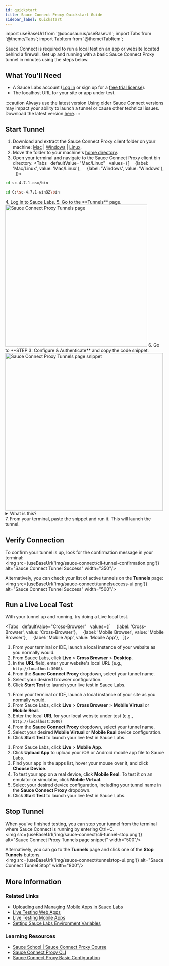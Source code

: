 ```yaml
---
id: quickstart
title: Sauce Connect Proxy Quickstart Guide
sidebar_label: Quickstart
---
```


import useBaseUrl from '@docusaurus/useBaseUrl';
import Tabs from '@theme/Tabs';
import TabItem from '@theme/TabItem';

Sauce Connect is required to run a local test on an app or website located behind a firewall. Get up and running with a basic Sauce Connect Proxy tunnel in minutes using the steps below.


## What You'll Need
* A Sauce Labs account ([Log in](https://accounts.saucelabs.com/am/XUI/#login/) or sign up for a [free trial license](https://saucelabs.com/sign-up)).
* The localhost URL for your site or app under test.

:::caution Always use the latest version
Using older Sauce Connect versions may impact your ability to launch a tunnel or cause other technical issues. Download the latest version [here](/secure-connections/sauce-connect/installation/).
:::


## Start Tunnel

1. Download and extract the Sauce Connect Proxy client folder on your machine: [Mac](https://saucelabs.com/downloads/sc-4.7.1-osx.zip) | [Windows](https://saucelabs.com/downloads/sc-4.7.1-win32.zip) | [Linux](https://saucelabs.com/downloads/sc-4.7.1-linux.tar.gz).
2. Move the folder to your machine's [home directory](https://en.wikipedia.org/wiki/Home_directory).
3. Open your terminal and navigate to the Sauce Connect Proxy client bin directory.
  <Tabs
    defaultValue="Mac/Linux"
    values={[
      {label: 'Mac/Linux', value: 'Mac/Linux'},
      {label: 'Windows', value: 'Windows'},
    ]}>
  <TabItem value="Mac/Linux">

  ```bash
  cd sc-4.7.1-osx/bin
  ```

  </TabItem>
  <TabItem value="Windows">

  ```bash
  cd C:\sc-4.7.1-win32\bin
  ```

  </TabItem>
  </Tabs>
4. Log in to Sauce Labs.
5. Go to the **Tunnels** page.<br/><img src={useBaseUrl('img/sauce-connect/tunnelsPage.png')} alt="Sauce Connect Proxy Tunnels page" width="450"/>
6. Go to **STEP 3: Configure & Authenticate** and copy the code snippet.<br/><img src={useBaseUrl('img/sauce-connect/configureAuth.png')} alt="Sauce Connect Proxy Tunnels page snippet" width="500"/>
<details><summary>What is this?</summary>
This snippet contains your authentication credentials (username and access key), selects a Sauce Labs Data Center, and applies a name to your tunnel. Optionally, you can rename your tunnel by replacing the value after the <code>--tunnel-name</code> flag.
</details>
7. From your terminal, paste the snippet and run it. This will launch the tunnel.

## Verify Connection

To confirm your tunnel is up, look for the confirmation message in your terminal:<br/><img src={useBaseUrl('img/sauce-connect/cli-tunnel-confirmation.png')} alt="Sauce Connect Tunnel Success" width="350"/>

Alternatively, you can check your list of active tunnels on the **Tunnels** page:<br/><img src={useBaseUrl('img/sauce-connect/tunnelsuccess-ui.png')} alt="Sauce Connect Tunnel Success" width="500"/>


## Run a Live Local Test

With your tunnel up and running, try doing a Live <!--or Automated--> local test.

<Tabs
    defaultValue="Cross-Browser"
    values={[
      {label: 'Cross-Browser', value: 'Cross-Browser'},
      {label: 'Mobile Browser', value: 'Mobile Browser'},
      {label: 'Mobile App', value: 'Mobile App'},
    ]}>

<TabItem value="Cross-Browser">

1. From your terminal or IDE, launch a local instance of your website as you normally would.
2. From Sauce Labs, click **Live** > **Cross Browser** > **Desktop**.
3. In the **URL** field, enter your website's local URL (e.g., `http://localhost:3000`).
4. From the **Sauce Connect Proxy** dropdown, select your tunnel name.
5. Select your desired browser configuration.
6. Click **Start Test** to launch your live test in Sauce Labs.

</TabItem>
<TabItem value="Mobile Browser">

1. From your terminal or IDE, launch a local instance of your site as you normally would.
2. From Sauce Labs, click **Live** > **Cross Browser** > **Mobile Virtual** or **Mobile Real**.
3. Enter the local **URL** for your local website under test (e.g., `http://localhost:3000`)
4. From the **Sauce Connect Proxy** dropdown, select your tunnel name.
5. Select your desired **Mobile Virtual** or **Mobile Real** device configuration.
6. Click **Start Test** to launch your live test in Sauce Labs.

</TabItem>
<TabItem value="Mobile App">

1. From Sauce Labs, click **Live** > **Mobile App**.
2. Click **Upload App** to upload your iOS or Android mobile app file to Sauce Labs.
3. Find your app in the apps list, hover your mouse over it, and click **Choose Device**.
4. To test your app on a real device, click **Mobile Real**. To test it on an emulator or simulator, click **Mobile Virtual**.
5. Select your desired device configuration, including your tunnel name in the **Sauce Connect Proxy** dropdown.
6. Click **Start Test** to launch your live test in Sauce Labs.

</TabItem>
</Tabs>


<!--

### Automated

<Tabs
    defaultValue="Cross-Browser (Web)"
    values={[
      {label: 'Cross-Browser (Web)', value: 'Cross-Browser (Web)'},
      {label: 'Mobile Browser', value: 'Mobile Browser'},
      {label: 'Mobile App', value: 'Mobile App'},
    ]}>

<TabItem value="Cross-Browser (Web)">

1. Open your automated test script. If you don't have one, try using one of our [sample scripts](https://github.com/saucelabs-training).
2. In your `sauce:options` capabilities section, add the `tunnelName` capability. The value needs to match what you named your tunnel in the CLI terminal (`--tunnel-name`) at launch. Here's an example:
  ```js
  capabilities: {
    browserName: 'chrome',
    browserVersion: '87.0',
    'sauce:options': {
      username: <your username>,
      accessKey: <your access key>,
      tunnelName: <your tunnel name>,
    },
  },
  ```

</TabItem>
<TabItem value="Mobile Browser">

1. Open your automated test script. If you don't have one, try using one of our [sample scripts](https://github.com/saucelabs-training).
2. In your `sauce:options` capabilities section, add the `tunnelName` capability. The value needs to match what you named your tunnel in the CLI terminal (`--tunnel-name`) at launch. Here's an example:
  ```js
  capabilities: {
    browserName: 'chrome',
    browserVersion: '87.0',
    'sauce:options': {
      username: <your username>,
      accessKey: <your access key>,
      tunnelName: <your tunnel name>,
    },
  },
  ```

</TabItem>
<TabItem value="Mobile App">

1. First, you'll need to upload your iOS or Android mobile app file to Sauce Storage. You can either [upload it through the UI](/mobile-apps/live-testing/live-mobile-app-testing/#uploading-an-app) - or - [upload it programmatically via our REST API](/dev/api/storage/#upload-file-to-app-storage) so that Sauce Labs emulators, simulators, and real devices can connect to it.
2. Open your automated test script. If you don't have one, try using one of our [sample scripts](https://github.com/saucelabs-training).
3. In your `sauce:options` capabilities section, add the `tunnelName` capability. The value needs to match what you named your tunnel in the CLI terminal (`--tunnel-name`) at launch. Here's an example:
  ```js
  capabilities: {
    browserName: 'chrome',
    browserVersion: '87.0',
    'sauce:options': {
      username: <your username>,
      accessKey: <your access key>,
      tunnelName: <your tunnel name>,
    },
  },
  ```

</TabItem>
</Tabs>

-->

## Stop Tunnel

When you've finished testing, you can stop your tunnel from the terminal where Sauce Connect is running by entering Ctrl+C.<br/><img src={useBaseUrl('img/sauce-connect/cli-tunnel-stop.png')} alt="Sauce Connect Proxy Tunnels page snippet" width="500"/>

Alternatively, you can go to the **Tunnels** page and click one of the **Stop Tunnels** buttons.<br/><img src={useBaseUrl('img/sauce-connect/tunnelstop-ui.png')} alt="Sauce Connect Tunnel Stop" width="800"/>


## More Information

### Related Links
* [Uploading and Managing Mobile Apps in Sauce Labs](/mobile-apps/app-storage)
* [Live Testing Web Apps](/web-apps/live-testing/live-cross-browser-testing/)
* [Live Testing Mobile Apps](/mobile-apps/live-testing/live-mobile-app-testing/)
* [Setting Sauce Labs Environment Variables](/secure-connections/sauce-connect/setup-configuration/environment-variables/)

### Learning Resources
* [Sauce School | Sauce Connect Proxy Course](https://training.saucelabs.com/sauceconnect/)
* [Sauce Connect Proxy CLI](/dev/cli/sauce-connect-proxy/)
* [Sauce Connect Proxy Basic Configuration](/secure-connections/sauce-connect/setup-configuration/basic-setup/)
